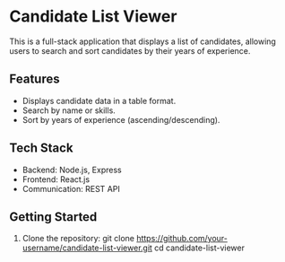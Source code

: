 # Candidate List Viewer

This is a full-stack application that displays a list of candidates, allowing users to search and sort candidates by their years of experience.

## Features
- Displays candidate data in a table format.
- Search by name or skills.
- Sort by years of experience (ascending/descending).

## Tech Stack
- Backend: Node.js, Express
- Frontend: React.js
- Communication: REST API

## Getting Started

1. Clone the repository:
   git clone https://github.com/your-username/candidate-list-viewer.git
   cd candidate-list-viewer

